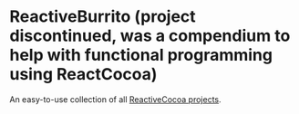 ReactiveBurrito (project discontinued, was a compendium to help with functional programming using ReactCocoa)
===========

An easy-to-use collection of all [ReactiveCocoa projects](github.com/ReactiveCocoa).

